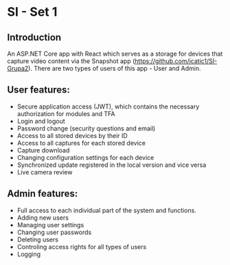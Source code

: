 # SI - Set 1

## Introduction
An ASP.NET Core app with React which serves as a storage for devices that capture video content via the Snapshot app (https://github.com/icatic1/SI-Grupa2). There are two types of users of this app - User and Admin.

## User features:
- Secure application access (JWT), which contains the necessary authorization for modules and TFA
- Login and logout
- Password change (security questions and email)
- Access to all stored devices by their ID
- Access to all captures for each stored device
- Capture download
- Changing configuration settings for each device
- Synchronized update registered in the local version and vice versa
- Live camera review

## Admin features:
- Full access to each individual part of the system and functions.
- Adding new users
- Managing user settings
- Changing user passwords
- Deleting users
- Controling access rights for all types of users
- Logging


